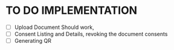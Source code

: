# TO DO IMPLEMENTATION

* [ ] Upload Document Should work,
* [ ] Consent Listing and Details, revoking the document consents
* [ ] Generating QR
